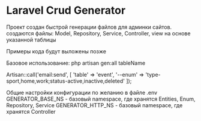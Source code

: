 # Laravel Crud Generator

Проект создан быстрой генерации файлов для админки сайтов.
создаются файлы: Model, Repository, Service, Controller, view на основе указанной таблицы

Примеры кода будут выложены позже

Базовое использование:
php artisan gen:all tableName

Artisan::call('email:send', [
'table' => 'event',
'--enum' => 'type-sport,home,work;status-active,inactive,deleted'
]);


Общие настройки конфигурации по желанию в файле .env
GENERATOR_BASE_NS - базовый namespace, где хранятся Entities, Enum, Repository, Service
GENERATOR_HTTP_NS - базовый namespace, где хранятся Controller
